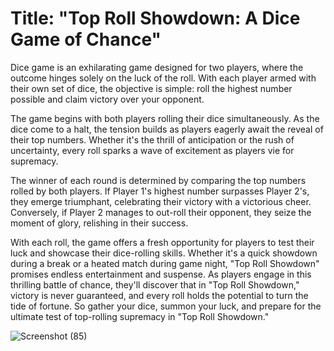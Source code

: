 # Title: "Top Roll Showdown: A Dice Game of Chance"
Dice game is an exhilarating game designed for two players, where the outcome hinges solely on the luck of the roll. With each player armed with their own set of dice, the objective is simple: roll the highest number possible and claim victory over your opponent.

The game begins with both players rolling their dice simultaneously. As the dice come to a halt, the tension builds as players eagerly await the reveal of their top numbers. Whether it's the thrill of anticipation or the rush of uncertainty, every roll sparks a wave of excitement as players vie for supremacy.

The winner of each round is determined by comparing the top numbers rolled by both players. If Player 1's highest number surpasses Player 2's, they emerge triumphant, celebrating their victory with a victorious cheer. Conversely, if Player 2 manages to out-roll their opponent, they seize the moment of glory, relishing in their success.

With each roll, the game offers a fresh opportunity for players to test their luck and showcase their dice-rolling skills. Whether it's a quick showdown during a break or a heated match during game night, "Top Roll Showdown" promises endless entertainment and suspense.
As players engage in this thrilling battle of chance, they'll discover that in "Top Roll Showdown," victory is never guaranteed, and every roll holds the potential to turn the tide of fortune. So gather your dice, summon your luck, and prepare for the ultimate test of top-rolling supremacy in "Top Roll Showdown."


![Screenshot (85)](https://github.com/Rishit-Dhameja/Dice-Game/assets/114422689/1b801a64-4527-4d66-8009-ac0c593cd733)
